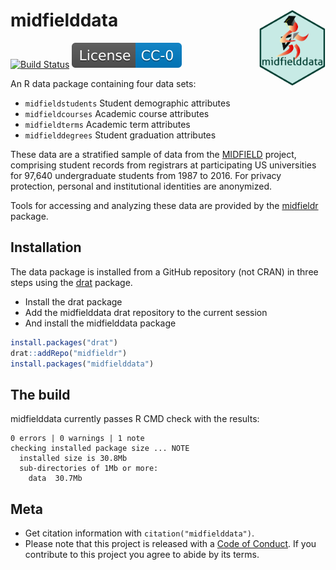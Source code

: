 
# midfielddata <span class="border-wrap"><img src="man/figures/midfieldhex05.png" align="right" height="122" width="106" alt="logo.png"></span>

[![Build
Status](https://travis-ci.org/MIDFIELDR/midfielddata.svg?branch=master)](https://travis-ci.org/MIDFIELDR/midfielddata)
[![License](man/figures/License-CC-0-blue.svg)](https://creativecommons.org/publicdomain/zero/1.0/)

An R data package containing four data sets:

  - `midfieldstudents` Student demographic attributes
  - `midfieldcourses` Academic course attributes
  - `midfieldterms` Academic term attributes
  - `midfielddegrees` Student graduation attributes

These data are a stratified sample of data from the
[MIDFIELD](https://engineering.purdue.edu/MIDFIELD) project, comprising
student records from registrars at participating US universities for
97,640 undergraduate students from 1987 to 2016. For privacy protection,
personal and institutional identities are anonymized.

Tools for accessing and analyzing these data are provided by the
[midfieldr](https://midfieldr.github.io/midfieldr) package.

## Installation

The data package is installed from a GitHub repository (not CRAN) in
three steps using the [drat](https://github.com/eddelbuettel/drat)
package.

  - Install the drat package
  - Add the midfielddata drat repository to the current session
  - And install the midfielddata package

<!-- end list -->

``` r
install.packages("drat")
drat::addRepo("midfieldr")
install.packages("midfielddata")
```

## The build

midfielddata currently passes R CMD check with the results:

    0 errors | 0 warnings | 1 note 
    checking installed package size ... NOTE
      installed size is 30.8Mb
      sub-directories of 1Mb or more:
        data  30.7Mb

## Meta

  - Get citation information with `citation("midfielddata")`.
  - Please note that this project is released with a [Code of
    Conduct](CONDUCT.md). If you contribute to this project you agree to
    abide by its terms.
